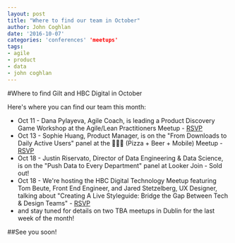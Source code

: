 ```yaml
---
layout: post
title: "Where to find our team in October"
author: John Coghlan
date: '2016-10-07'
categories: 'conferences' 'meetups'
tags:
- agile
- product
- data
- john coghlan
---
```


#Where to find Gilt and HBC Digital in October

Here's where you can find our team this month: 

* Oct 11 - Dana Pylayeva, Agile Coach, is leading a Product Discovery Game Workshop at the Agile/Lean Practitioners Meetup - [RSVP](https://www.meetup.com/agile-lean-practitioners/events/234297424/)
* Oct 13 - Sophie Huang, Product Manager, is on the "From Downloads to Daily Active Users" panel at the 🍕🍺📱 (Pizza + Beer + Mobile) Meetup - [RSVP](https://www.meetup.com/Pizza-Beer-Mobile-NYC/events/234006779/)
* Oct 18 - Justin Riservato, Director of Data Engineering & Data Science, is on the "Push Data to Every Department" panel at Looker Join - Sold out! 
* Oct 18 - We're hosting the HBC Digital Technology Meetup featuring Tom Beute, Front End Engineer, and Jared Stetzelberg, UX Designer, talking about "Creating A Live Styleguide: Bridge the Gap Between Tech & Design Teams" - [RSVP](https://www.meetup.com/HBC-Digital-Technology-Meetup/events/234249937/)
* and stay tuned for details on two TBA meetups in Dublin for the last week of the month! 

##See you soon! 
